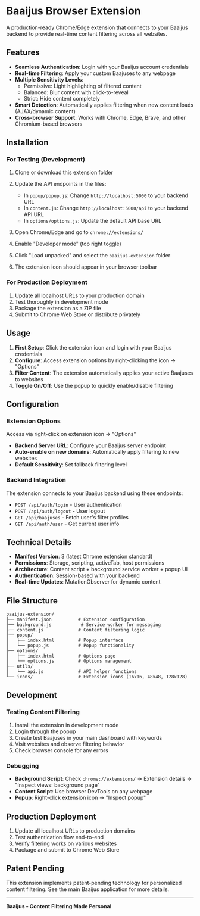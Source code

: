 # Baaijus Browser Extension

A production-ready Chrome/Edge extension that connects to your Baaijus backend to provide real-time content filtering across all websites.

## Features

- **Seamless Authentication**: Login with your Baaijus account credentials
- **Real-time Filtering**: Apply your custom Baajuses to any webpage
- **Multiple Sensitivity Levels**: 
  - Permissive: Light highlighting of filtered content
  - Balanced: Blur content with click-to-reveal
  - Strict: Hide content completely
- **Smart Detection**: Automatically applies filtering when new content loads (AJAX/dynamic content)
- **Cross-browser Support**: Works with Chrome, Edge, Brave, and other Chromium-based browsers

## Installation

### For Testing (Development)

1. Clone or download this extension folder
2. Update the API endpoints in the files:
   - In `popup/popup.js`: Change `http://localhost:5000` to your backend URL
   - In `content.js`: Change `http://localhost:5000/api` to your backend API URL
   - In `options/options.js`: Update the default API base URL

3. Open Chrome/Edge and go to `chrome://extensions/`
4. Enable "Developer mode" (top right toggle)
5. Click "Load unpacked" and select the `baaijus-extension` folder
6. The extension icon should appear in your browser toolbar

### For Production Deployment

1. Update all localhost URLs to your production domain
2. Test thoroughly in development mode
3. Package the extension as a ZIP file
4. Submit to Chrome Web Store or distribute privately

## Usage

1. **First Setup**: Click the extension icon and login with your Baaijus credentials
2. **Configure**: Access extension options by right-clicking the icon → "Options"
3. **Filter Content**: The extension automatically applies your active Baajuses to websites
4. **Toggle On/Off**: Use the popup to quickly enable/disable filtering

## Configuration

### Extension Options
Access via right-click on extension icon → "Options"

- **Backend Server URL**: Configure your Baaijus server endpoint
- **Auto-enable on new domains**: Automatically apply filtering to new websites
- **Default Sensitivity**: Set fallback filtering level

### Backend Integration

The extension connects to your Baaijus backend using these endpoints:

- `POST /api/auth/login` - User authentication
- `POST /api/auth/logout` - User logout  
- `GET /api/baajuses` - Fetch user's filter profiles
- `GET /api/auth/user` - Get current user info

## Technical Details

- **Manifest Version**: 3 (latest Chrome extension standard)
- **Permissions**: Storage, scripting, activeTab, host permissions
- **Architecture**: Content script + background service worker + popup UI
- **Authentication**: Session-based with your backend
- **Real-time Updates**: MutationObserver for dynamic content

## File Structure

```
baaijus-extension/
├── manifest.json          # Extension configuration
├── background.js           # Service worker for messaging
├── content.js             # Content filtering logic
├── popup/
│   ├── index.html         # Popup interface
│   └── popup.js           # Popup functionality
├── options/
│   ├── index.html         # Options page
│   └── options.js         # Options management
├── utils/
│   └── api.js             # API helper functions
└── icons/                 # Extension icons (16x16, 48x48, 128x128)
```

## Development

### Testing Content Filtering

1. Install the extension in development mode
2. Login through the popup
3. Create test Baajuses in your main dashboard with keywords
4. Visit websites and observe filtering behavior
5. Check browser console for any errors

### Debugging

- **Background Script**: Check `chrome://extensions/` → Extension details → "Inspect views: background page"
- **Content Script**: Use browser DevTools on any webpage
- **Popup**: Right-click extension icon → "Inspect popup"

## Production Deployment

1. Update all localhost URLs to production domains
2. Test authentication flow end-to-end
3. Verify filtering works on various websites
4. Package and submit to Chrome Web Store

## Patent Pending

This extension implements patent-pending technology for personalized content filtering. See the main Baaijus application for more details.

---

**Baaijus - Content Filtering Made Personal**